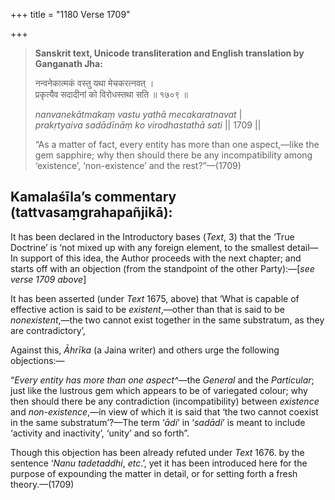 +++
title = "1180 Verse 1709"

+++
> **Sanskrit text, Unicode transliteration and English translation by Ganganath Jha:** 
>
> नन्वनेकात्मकं वस्तु यथा मेचकरत्नवत् ।  
> प्रकृत्यैव सदादीनां को विरोधस्तथा सति ॥ १७०९ ॥ 
>
> *nanvanekātmakaṃ vastu yathā mecakaratnavat* \|  
> *prakṛtyaiva sadādīnāṃ ko virodhastathā sati* \|\| 1709 \|\| 
>
> “As a matter of fact, every entity has more than one aspect,—like the gem sapphire; why then should there be any incompatibility among ‘existence’, ‘non-existence’ and the rest?”—(1709)



## Kamalaśīla’s commentary (tattvasaṃgrahapañjikā):

It has been declared in the Introductory bases (*Text*, 3) that the ‘True Doctrine’ is ‘not mixed up with any foreign element, to the smallest detail—In support of this idea, the Author proceeds with the next chapter; and starts off with an objection (from the standpoint of the other Party):—[*see verse 1709 above*]

It has been asserted (under *Text* 1675, above) that ‘What is capable of effective action is said to be *existent*,—other than that is said to be *nonexistent*,—the two cannot exist together in the same substratum, as they are contradictory’,

Against this, *Āhrīka* (a Jaina writer) and others urge the following objections:—

“*Every entity has more than one aspect^*—the *General* and the *Particular*; just like the lustrous gem which appears to be of variegated colour; why then should there be any contradiction (incompatibility) between *existence* and *non-existence*,—in view of which it is said that ‘the two cannot coexist in the same substratum’?—The term ‘*ādi*’ in ‘*sadādi*’ is meant to include ‘activity and inactivity’, ‘unity’ and so forth”.

Though this objection has been already refuted under *Text* 1676. by the sentence ‘*Nanu tadetaddhi*, *etc*.’, yet it has been introduced here for the purpose of expounding the matter in detail, or for setting forth a fresh theory.—(1709)


